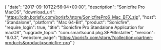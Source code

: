 {
   "date": "2017-09-10T22:56:04+00:00",
   "description": "Sonicfire Pro MacOS",
   "download_url": "https://cdn.borisfx.com/borisfx/store/SonicfirePro6_Mac_BFX.zip",
   "host": "Standalone",
   "platform": "Mac 64-Bit",
   "product": "Sonicfire",
   "require_login": true,
   "title": "Sonicfire Pro Standalone Application for macOS",
   "upgrade_topic": "com.smartsound.pkg.SFP6Installer",
   "version": "6.0.3",
   "webstore_page": "https://borisfx.com/store/?collection=partner-products&product=sonicfire-pro"
}
